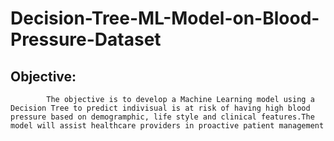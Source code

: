 # Decision-Tree-ML-Model-on-Blood-Pressure-Dataset

## Objective:
            The objective is to develop a Machine Learning model using a Decision Tree to predict indivisual is at risk of having high blood pressure based on demogramphic, life style and clinical features.The model will assist healthcare providers in proactive patient management 

